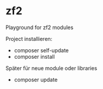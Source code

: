 zf2
===

Playground for zf2 modules

Project installieren:
- composer self-update
- composer install

Später für neue module oder libraries 
- composer update 
